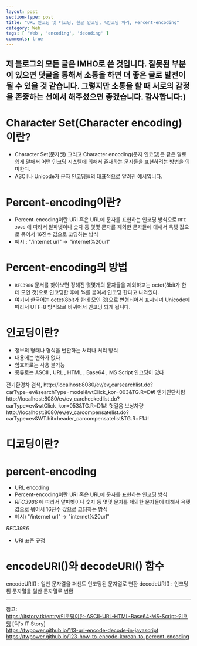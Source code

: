 ```yaml
---
layout: post
section-type: post
title: "URL 인코딩 및 디코딩, 한글 인코딩, %인코딩 처리, Percent-encoding"
category: Web
tags: [ 'Web', 'encoding', 'decoding' ]
comments: true
---
```

제 블로그의 모든 글은 IMHO로 쓴 것입니다.
잘못된 부분이 있으면 덧글을 통해서 소통을 하면 더 좋은 글로 발전이 될 수 있을 것 같습니다.
그렇지만 소통을 할 때 서로의 감정을 존중하는 선에서 해주셨으면 좋겠습니다.
감사합니다:)
---

# Character Set(Character encoding)이란?
- Character Set(문자셋) 그리고 Character encoding(문자 인코딩)은 같은 말로 쉽게 말해서 어떤 인코딩 시스템에 의해서 존재하는 문자들을 표현하려는 방법을 의미한다.
- ASCII나 Unicode가 문자 인코딩들의 대표적으로 알려진 예시입니다.


# Percent-encoding이란?
- Percent-encoding이란 URI 혹은 URL에 문자를 표현하는 인코딩 방식으로 ``` RFC 3986 ``` 에 따라서 알파벳이나 숫자 등 몇몇 문자를 제외한 문자들에 대해서 옥텟 값으로 묶어서 16진수 값으로 코딩하는 방식
- 예시 : "/internet url" -> "internet%20url"


# Percent-encoding의 방법
- ``` RFC3986 ``` 문서를 찾아보면 정해진 몇몇개의 문자들을 제외하고는 octet(8bit가 한데 모인 것)으로 인코딩한 후에 %를 붙여서 인코딩 한다고 나와있다.
- 여기서 한국어는 octet(8bit가 한데 모인 것)으로 변형되어서 표시되며 Unicode에 따라서 UTF-8 방식으로 바뀌어서 인코딩 되게 됩니다.


# 인코딩이란?
- 정보의 형태나 형식을 변환하는 처리나 처리 방식
- 내용에는 변화가 없다
- 암호화로는 사용 불가능
- 종류로는 ASCII , URL , HTML , Base64 , MS Script 인코딩이 있다

전기환경차 검색,
http://localhost:8080/ev/ev_carsearchlist.do?carType=ev&searchType=model&wtClick_kor=003&TG.R=D#!
엔카진단차량
http://localhost:8080/ev/ev_carcheckedlist.do?carType=ev&wtClick_kor=053&TG.R=D1#!
헛걸음 보상차량
http://localhost:8080/ev/ev_carcompensatelist.do?carType=ev&WT.hit=header_carcompensatelist&TG.R=F1#!
# 디코딩이란?

# percent-encoding
- URL encoding
- Percent-encoding이란 URI 혹은 URL에 문자를 표현하는 인코딩 방식
- *RFC3986* 에 따라서 알파벳이나 숫자 등 몇몇 문자를 제외한 문자들에 대해서 옥텟 값으로 묶어서 16진수 값으로 코딩하는 방식
- 예시) "/internet url" -> "internet%20url"

*RFC3986*
- URI 표준 규정




# encodeURI()와 decodeURI() 함수
encodeURI() : 일반 문자열을 퍼센트 인코딩된 문자열로 변환
decodeURI() : 인코딩된 문자열을 일반 문자열로 변환



---
참고:  
https://itstory.tk/entry/인코딩이란-ASCII-URL-HTML-Base64-MS-Script-인코딩 [덕's IT Story]  
https://twpower.github.io/113-uri-encode-decode-in-javascript  
https://twpower.github.io/123-how-to-encode-korean-to-percent-encoding  
